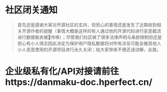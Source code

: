 # 社区闭关通知
> 首先还是感谢大家对开源社区的支持，但担心的事情还是发生了近期收到相关开源作者的提醒（事情大概是这样的有人通过他的开源代码进行恶意截流进行数据贩卖被👮传唤）；尽管我们社区做了很多法律声明与条款限制但还是担心有小人得志因此决定为保护用户隐私数据将对所有涉及可能会被其他人小人恶意使用的开源项目进行永久关闭；给大家带来不便还请谅解，此致。

# 企业级私有化/API对接请前往https://danmaku-doc.hperfect.cn/
